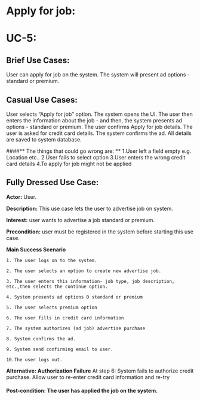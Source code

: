# Apply for job:
# UC-5:


## Brief Use Cases:
 User can apply for job on the system. The system will present ad options - standard or premium.


## Casual Use Cases:

User selects “Apply for job” option. The system opens the UI. The user then enters the information about the job - and then, the system presents ad options - standard or premium. The user confirms Apply for job details. The user is asked for credit card details. The system confirms the ad. All details are saved to system database.

####** The things that could go wrong are: **
1.User left a field empty e.g. Location etc..
2.User fails to select option
3.User enters the wrong credit card details
4.To apply for job might not be applied



## Fully Dressed Use Case: 

**Actor:** User.

**Description:** This use case lets the user to advertise job on system.

**Interest:** user wants to advertise a job standard or premium.

**Precondition:** user must be registered in the system before starting this use case.

**Main Success Scenario**

	1. The user logs on to the system.

	2. The user selects an option to create new advertise job.

	3. The user enters this information- job type, job description, etc.,then selects the continue option.

	4. System presents ad options Ð standard or premium

	5. The user selects premium option 

	6. The user fills in credit card information

	7. The system authorizes (ad job) advertise purchase

	8. System confirms the ad.

	9. System send confirming email to user.

	10.The user logs out.

**Alternative: Authorization Failure** 
 	At step 6: System fails to authorize credit purchase.
	Allow user to re-enter credit card information and re-try

#### **Post-condition:** The user has applied the job on the system.

